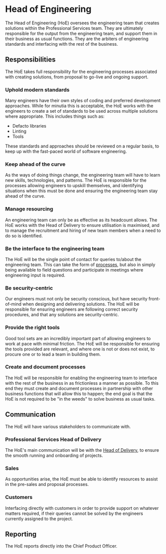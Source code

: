 # Head of Engineering

The Head of Engineering (HoE) oversees the engineering team that creates solutions within the Professional Services team. They are ultimately responsible for the output from the engineering team, and support them in their business as usual functions. They are the arbiters of engineering standards and interfacing with the rest of the business.

## Responsibilities

The HoE takes full responsibility for the engineering processes associated with creating solutions, from proposal to go-live and ongoing support.

### Uphold modern standards

Many engineers have their own styles of coding and preferred development approaches. While for minutia this is acceptable, the HoE works with the engineers to create a set of standards to be used across multiple solutions where appropriate. This includes things such as:

- Defacto libraries
- Linting
- Tools

These standards and approaches should be reviewed on a regular basis, to keep up with the fast-paced world of software engineering.

### Keep ahead of the curve

As the ways of doing things change, the engineering team will have to learn new skills, technologies, and patterns. The HoE is responsible for the processes allowing engineers to upskill themselves, and identifying situations when this must be done and ensuring the engineering team stay ahead of the curve.

### Manage resourcing

An engineering team can only be as effective as its headcount allows. The HoE works with the Head of Delivery to ensure utilisation is maximised, and to manage the recruitment and hiring of new team members when a need to do so is identified.

### Be the interface to the engineering team

The HoE will be the single point of contact for queries to/about the engineering team. This can take the form of [processes](#create-and-document-processes), but also in simply being available to field questions and participate in meetings where engineering input is required.

### Be security-centric

Our engineers must not only be security conscious, but have security front-of-mind when designing and delivering solutions. The HoE will be responsible for ensuring engineers are following correct security procedures, and that any solutions are security-centric.

### Provide the right tools

Good tool sets are an incredibly important part of allowing engineers to work at pace with minimal friction. The HoE will be responsible for ensuring the tools provided are relevant, and where one is not or does not exist, to procure one or to lead a team in building them.

### Create and document processes

The HoE will be responsible for enabling the engineering team to interface with the rest of the business in as frictionless a manner as possible. To this end they must create and document processes in partnership with other business functions that will allow this to happen; the end goal is that the HoE is not required to be "in the weeds" to solve business as usual tasks.

## Communication

The HoE will have various stakeholders to communicate with.

### Professional Services Head of Delivery

The HoE's main communication will be with the [Head of Delivery](head-of-delivery.md), to ensure the smooth running and onboarding of projects.

### Sales

As opportunities arise, the HoE must be able to identify resources to assist in the pre-sales and proposal processes.

### Customers

Interfacing directly with customers in order to provide support on whatever matters required, if their queries cannot be solved by the engineers currently assigned to the project.

## Reporting

The HoE reports directly into the Chief Product Officer.
